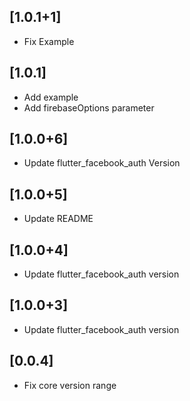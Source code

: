 ## [1.0.1+1]

- Fix Example

## [1.0.1]

- Add example
- Add firebaseOptions parameter

## [1.0.0+6]

- Update flutter_facebook_auth Version

## [1.0.0+5]

- Update README

## [1.0.0+4]

- Update flutter_facebook_auth version

## [1.0.0+3]

- Update flutter_facebook_auth version

## [0.0.4]

- Fix core version range
